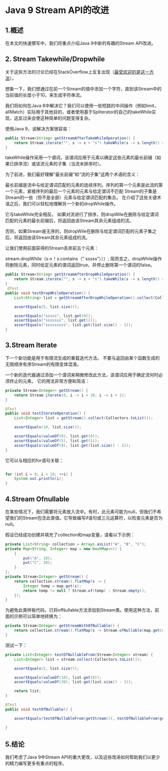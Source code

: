 # Java 9 Stream API的改进

## 1.概述
在本文的快速撰写中，我们将重点介绍Java 9中新的有趣的Stream API改进。

## 2. Stream Takewhile/Dropwhile

关于这些方法的讨论已经在StackOverflow上反复出现（[最受欢迎的是这一方法](https://stackoverflow.com/questions/20746429/limit-a-stream-by-a-predicate)）。

想象一下，我们想通过在前一个Stream的值中添加一个字符，直到该Stream中的当前值的长度小于10，来生成字符串流。

我们将如何在Java 8中解决它？我们可以使用一些短路的中间操作（例如limit，allMatch）实际用于其他目的，或者使用基于Spliterator的自己的takeWhile实现，这反过来会使这种简单的问题变得复杂。

使用Java 9，该解决方案很容易：

```java
public Stream<String> getStreamAfterTakeWhileOperation() {
    return Stream.iterate("", s -> s + "s").takeWhile(s -> s.length() < 10);
}
```

takeWhile操作采用一个谓词，该谓词应用于元素以确定这些元素的最长前缀（如果已排序流）或该流元素的子集（当流未排序时）。

为了前进，我们最好理解“最长前缀”和“流的子集”这两个术语的含义：

最长前缀是流中与给定谓词匹配的元素的连续序列。序列的第一个元素是此流的第一个元素，紧接序列的最后一个元素的元素与给定谓词不匹配
Stream的子集是Stream的一些（但不是全部）元素与给定谓词匹配的集合。
在介绍了这些关键术语之后，我们可以轻松地理解另一个新的dropWhile操作。

它与takeWhile完全相反。 如果对流进行了排序，则dropWile在删除与给定谓词匹配的元素的最长前缀后，将返回由该Stream其余元素组成的流。

否则，如果Stream是无序的，则dropWile在删除与给定谓词匹配的元素子集之后，将返回由该Stream其余元素组成的流。

让我们使用前面获得的Stream丢弃前五个元素：

stream.dropWhile（s->！s.contains（“ sssss”）））;
简而言之，dropWhile操作将删除元素，同时给定元素的谓词返回true，并停止删除第一个谓词的false。

```java
public Stream<String> getStreamAfterDropWhileOperation() {
    return Stream.iterate("", s -> s + "s").takeWhile(s -> s.length() < 10).dropWhile(s -> !s.contains("sssss"));
}
 @Test
public void testDropWhileOperation() {
    List<String> list = getStreamAfterDropWhileOperation().collect(Collectors.toList());

    assertEquals(5, list.size());

    assertEquals("sssss", list.get(0));
    assertEquals("sssssss", list.get(2));
    assertEquals("sssssssss", list.get(list.size() - 1));
}
```


## 3.Stream Iterate
下一个新功能是用于有限流生成的重载迭代方法。 不要与返回由某个函数生成的无限顺序有序Stream的有限变体混淆。

一个新的迭代器通过添加一个谓词来稍微修改此方法，该谓词应用于确定流何时必须终止的元素。 它的用法非常方便和简洁：

```java
private Stream<Integer> getStream() {
    return Stream.iterate(0, i -> i < 10, i -> i + 1);
}

@Test
public void testIterateOperation() {
    List<Integer> list = getStream().collect(Collectors.toList());

    assertEquals(10, list.size());

    assertEquals(valueOf(0), list.get(0));
    assertEquals(valueOf(5), list.get(5));
    assertEquals(valueOf(9), list.get(list.size() - 1));
}
```

它可以与相应的for语句关联：

```java

for (int i = 0; i < 10; ++i) {
    System.out.println(i);
}
```

## 4.Stream Ofnullable
在某些情况下，我们需要将元素放入流中。有时，此元素可能为null，但我们不希望我们的Stream包含此类值。它导致编写if语句或三元运算符，以检查元素是否为null。

假设已经成功创建并填充了collection和map变量，请看以下示例：

```java
private List<String> collection = Arrays.asList("A", "B", "C");
private Map<String, Integer> map = new HashMap<>() {
    {
        put("A", 10);
        put("C", 30);
    }
};
private Stream<Integer> getStream() {
    return collection.stream().flatMap(s -> {
        Integer temp = map.get(s);
        return temp != null ? Stream.of(temp) : Stream.empty();
    });
}
```

为避免此类样板代码，已将ofNullable方法添加到Stream类。使用这种方法，前面的示例可以简单地转换为：

```java
private Stream<Integer> getStreamWithOfNullable() {
    return collection.stream().flatMap(s -> Stream.ofNullable(map.get(s)));
}
```

测试一下：

```java
private List<Integer> testOfNullableFrom(Stream<Integer> stream) {
    List<Integer> list = stream.collect(Collectors.toList());

    assertEquals(2, list.size());

    assertEquals(valueOf(10), list.get(0));
    assertEquals(valueOf(30), list.get(list.size() - 1));

    return list;
}

@Test
public void testOfNullable() {

    assertEquals(testOfNullableFrom(getStream()), testOfNullableFrom(getStreamWithOfNullable()));

}
```

## 5.结论

我们考虑了Java 9中Stream API的重大更改，以及这些改进如何帮助我们以更少的精力编写更多有重点的程序。

